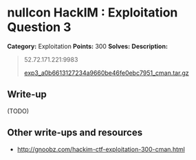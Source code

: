 # nullcon HackIM : Exploitation Question 3

**Category:** Exploitation
**Points:** 300
**Solves:** 
**Description:**

> 52.72.171.221:9983
> 
> 
> [exp3_a0b6613127234a9660be46fe0ebc7951_cman.tar.gz](./exp3_a0b6613127234a9660be46fe0ebc7951_cman.tar.gz)


## Write-up

(TODO)

## Other write-ups and resources

* <http://gnoobz.com/hackim-ctf-exploitation-300-cman.html>
